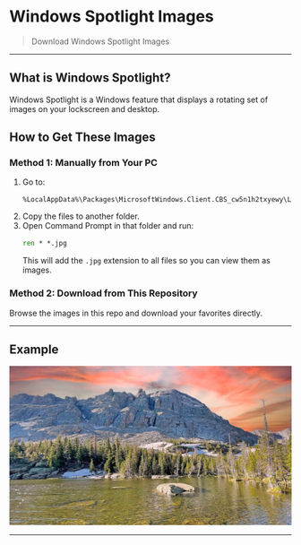 
# Windows Spotlight Images

> Download Windows Spotlight Images

---

## What is Windows Spotlight?
Windows Spotlight is a Windows feature that displays a rotating set of images on your lockscreen and desktop.

## How to Get These Images

### Method 1: Manually from Your PC
1. Go to:
   ```
   %LocalAppData%\Packages\MicrosoftWindows.Client.CBS_cw5n1h2txyewy\LocalCache\Microsoft\IrisService
   ```
2. Copy the files to another folder.
3. Open Command Prompt in that folder and run:
   ```cmd
   ren * *.jpg
   ```
   This will add the `.jpg` extension to all files so you can view them as images.

### Method 2: Download from This Repository
Browse the images in this repo and download your favorites directly.

---

## Example

![National Park](https://github.com/ackozu/winspotlight/blob/main/Desk/%5BDesk'NatPark,Trees,Mountian%5D.jpg?raw=true)

---






